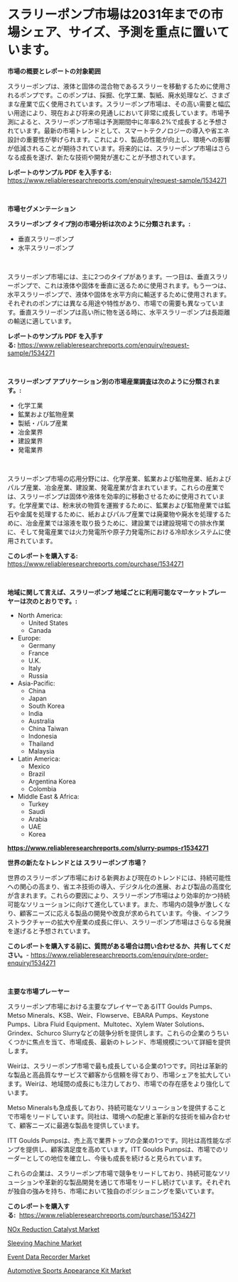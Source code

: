 <p><h1>スラリーポンプ市場は2031年までの市場シェア、サイズ、予測を重点に置いています。</h1></p><p><strong>市場の概要とレポートの対象範囲</strong></p>
<p><p>スラリーポンプは、液体と固体の混合物であるスラリーを移動するために使用されるポンプです。このポンプは、採掘、化学工業、製紙、廃水処理など、さまざまな産業で広く使用されています。スラリーポンプ市場は、その高い需要と幅広い用途により、現在および将来の見通しにおいて非常に成長しています。市場予測によると、スラリーポンプ市場は予測期間中に年率6.2%で成長すると予想されています。最新の市場トレンドとして、スマートテクノロジーの導入や省エネ設計の重要性が挙げられます。これにより、製品の性能が向上し、環境への影響が低減されることが期待されています。将来的には、スラリーポンプ市場はさらなる成長を遂げ、新たな技術や開発が進むことが予想されています。</p></p>
<p><strong>レポートのサンプル PDF を入手する:</strong> <a href="https://www.reliableresearchreports.com/enquiry/request-sample/1534271">https://www.reliableresearchreports.com/enquiry/request-sample/1534271</a></p>
<p>&nbsp;</p>
<p><strong>市場セグメンテーション</strong></p>
<p><strong>スラリーポンプ タイプ別の市場分析は次のように分類されます。:</strong></p>
<p><ul><li>垂直スラリーポンプ</li><li>水平スラリーポンプ</li></ul></p>
<p>&nbsp;</p>
<p><p>スラリーポンプ市場には、主に2つのタイプがあります。一つ目は、垂直スラリーポンプで、これは液体や固体を垂直に送るために使用されます。もう一つは、水平スラリーポンプで、液体や固体を水平方向に輸送するために使用されます。それぞれのポンプには異なる用途や特性があり、市場での需要も異なっています。垂直スラリーポンプは高い所に物を送る時に、水平スラリーポンプは長距離の輸送に適しています。</p></p>
<p><strong>レポートのサンプル PDF を入手する:</strong>&nbsp;<a href="https://www.reliableresearchreports.com/enquiry/request-sample/1534271">https://www.reliableresearchreports.com/enquiry/request-sample/1534271</a></p>
<p>&nbsp;</p>
<p><strong> スラリーポンプ アプリケーション別の市場産業調査は次のように分類されます。:</strong></p>
<p><ul><li>化学工業</li><li>鉱業および鉱物産業</li><li>製紙・パルプ産業</li><li>冶金業界</li><li>建設業界</li><li>発電業界</li></ul></p>
<p>&nbsp;</p>
<p><p>スラリーポンプ市場の応用分野には、化学産業、鉱業および鉱物産業、紙およびパルプ産業、冶金産業、建設業、発電産業が含まれています。これらの産業では、スラリーポンプは固体や液体を効率的に移動させるために使用されています。化学産業では、粉末状の物質を運搬するために、鉱業および鉱物産業では鉱石や金属を処理するために、紙およびパルプ産業では廃棄物や廃水を処理するために、冶金産業では溶液を取り扱うために、建設業では建設現場での排水作業に、そして発電産業では火力発電所や原子力発電所における冷却水システムに使用されています。</p></p>
<p><strong>このレポートを購入する:</strong>&nbsp; <a href="https://www.reliableresearchreports.com/purchase/1534271">https://www.reliableresearchreports.com/purchase/1534271</a></p>
<p>&nbsp;</p>
<p><strong>地域に関して言えば、スラリーポンプ 地域ごとに利用可能なマーケットプレーヤーは次のとおりです。:</strong></p>
<p><ul>
    <li>
        North America:
        <ul>
            <li>United States</li>
            <li>Canada</li>
        </ul>
    </li>
    <li>
        Europe:
        <ul>
            <li>Germany</li>
            <li>France</li>
            <li>U.K.</li>
            <li>Italy</li>
            <li>Russia</li>
        </ul>
    </li>
    <li>
        Asia-Pacific:
        <ul>
            <li>China</li>
            <li>Japan</li>
            <li>South Korea</li>
            <li>India</li>
            <li>Australia</li>
            <li>China Taiwan</li>
            <li>Indonesia</li>
            <li>Thailand</li>
            <li>Malaysia</li>
        </ul>
    </li>
    <li>
        Latin America:
        <ul>
            <li>Mexico</li>
            <li>Brazil</li>
            <li>Argentina Korea</li>
            <li>Colombia</li>
        </ul>
    </li>
    <li>
        Middle East & Africa:
        <ul>
            <li>Turkey</li>
            <li>Saudi</li>
            <li>Arabia</li>
            <li>UAE</li>
            <li>Korea</li>
        </ul>
    </li>
    </ul></p>
<p><strong><a href="https://www.reliableresearchreports.com/slurry-pumps-r1534271">https://www.reliableresearchreports.com/slurry-pumps-r1534271</a></strong>&nbsp;</p>
<p><strong>世界の新たなトレンドとは スラリーポンプ 市場？</strong></p>
<p><p>世界のスラリーポンプ市場における新興および現在のトレンドには、持続可能性への関心の高まり、省エネ技術の導入、デジタル化の進展、および製品の高度化が含まれます。これらの要因により、スラリーポンプ市場はより効率的かつ持続可能なソリューションに向けて進化しています。また、市場内の競争が激しくなり、顧客ニーズに応える製品の開発や改良が求められています。今後、インフラストラクチャーの拡大や産業の成長に伴い、スラリーポンプ市場はさらなる発展を遂げると予想されています。</p></p>
<p><strong>このレポートを購入する前に、質問がある場合は問い合わせるか、共有してください。</strong>- <a href="https://www.reliableresearchreports.com/enquiry/pre-order-enquiry/1534271">https://www.reliableresearchreports.com/enquiry/pre-order-enquiry/1534271</a></p>
<p>&nbsp;</p>
<p><strong>主要な市場プレーヤー</strong></p>
<p><p>スラリーポンプ市場における主要なプレイヤーであるITT Goulds Pumps、Metso Minerals、KSB、Weir、Flowserve、EBARA Pumps、Keystone Pumps、Libra Fluid Equipment、Multotec、Xylem Water Solutions、Grindex、Schurco Slurryなどの競争分析を提供します。これらの企業のうちいくつかに焦点を当て、市場成長、最新のトレンド、市場規模について詳細を提供します。</p><p>Weirは、スラリーポンプ市場で最も成長している企業の1つです。同社は革新的な製品と高品質なサービスで顧客から信頼を得ており、市場シェアを拡大しています。Weirは、地域間の成長にも注力しており、市場での存在感をより強化しています。</p><p>Metso Mineralsも急成長しており、持続可能なソリューションを提供することで市場をリードしています。同社は、環境への配慮と革新的な技術を組み合わせて、顧客ニーズに最適な製品を提供しています。</p><p>ITT Goulds Pumpsは、売上高で業界トップの企業の1つです。同社は高性能なポンプを提供し、顧客満足度を高めています。ITT Goulds Pumpsは、市場でのリーダーとしての地位を確立し、今後も成長を続けると見られています。</p><p>これらの企業は、スラリーポンプ市場で競争をリードしており、持続可能なソリューションや革新的な製品開発を通じて市場をリードし続けています。それぞれが独自の強みを持ち、市場において独自のポジショニングを築いています。</p></p>
<p><strong>このレポートを購入する:</strong>&nbsp;&nbsp;<a href="https://www.reliableresearchreports.com/purchase/1534271">https://www.reliableresearchreports.com/purchase/1534271</a></p>
<p><p><a href="https://spotless-saver-8fd.notion.site/NOx-Reduction-Catalyst-Market-Offers-Provide-Insightful-Data-for-the-Time-Period-from-2024-to-2031-a-7e2e7523cdc14653b5a42957e04f1f27">NOx Reduction Catalyst Market</a></p><p><a href="https://view.publitas.com/reportprime-1/sleeving-machine-market-furnish-information-about-market-size-market-share-market-dynamics-and-projections-spanning-from-2024-to-2031/">Sleeving Machine Market</a></p><p><a href="https://issuu.com/reportprime-2/docs/event-data-recorder-market-size-2030.pptx">Event Data Recorder Market</a></p><p><a href="https://issuu.com/reportprime-2/docs/automotive-sports-appearance-kit-market-size-2030.">Automotive Sports Appearance Kit Market</a></p></p>